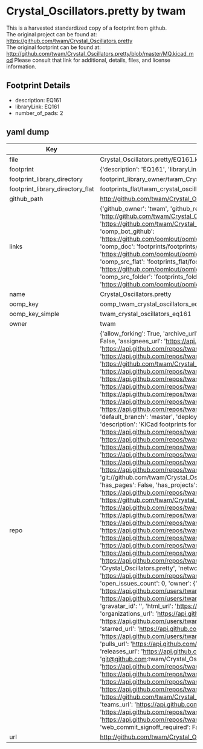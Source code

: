 # Crystal_Oscillators.pretty by twam  
This is a harvested standardized copy of a footprint from github.  
The original project can be found at:  
https://github.com/twam/Crystal_Oscillators.pretty  
The original footprint can be found at:
http://github.com/twam/Crystal_Oscillators.pretty/blob/master/MQ.kicad_mod
Please consult that link for additional, details, files, and license information.  
## Footprint Details
* description: EQ161  
* libraryLink: EQ161  
* number_of_pads: 2  
## yaml dump  
| Key | Value |  
| --- | --- |  
| file | Crystal_Oscillators.pretty/EQ161.kicad_mod |  
| footprint | {'description': 'EQ161', 'libraryLink': 'EQ161', 'number_of_pads': 2} |  
| footprint_library_directory | footprint_library_owner/twam_Crystal_Oscillators.pretty |  
| footprint_library_directory_flat | footprints_flat/twam_crystal_oscillators_eq161/working |  
| github_path | http://github.com/twam/Crystal_Oscillators.pretty/blob/master/EQ161.kicad_mod |  
| links | {'github_owner': 'twam', 'github_repo_name': 'Crystal_Oscillators.pretty', 'github_src': 'http://github.com/twam/Crystal_Oscillators.pretty/blob/master/MQ.kicad_mod', 'github_src_repo': 'https://github.com/twam/Crystal_Oscillators.pretty', 'oomp_bot': 'footprints/twam_crystal_oscillators_eq161/working', 'oomp_bot_github': 'https://github.com/oomlout/oomlout_oomp_footprint_bot/tree/main/footprints/twam_crystal_oscillators_eq161/working', 'oomp_doc': 'footprints/footprints/twam/Crystal_Oscillators/EQ161/working/', 'oomp_doc_github': 'https://github.com/oomlout/oomlout_oomp_footprint_doc/tree/main/footprints/footprints/twam/Crystal_Oscillators/EQ161/working', 'oomp_src_flat': 'footprints_flat/footprints_flat/twam_crystal_oscillators_eq161/working', 'oomp_src_flat_github': 'https://github.com/oomlout/oomlout_oomp_footprint_src/tree/main/footprints_flat/twam_crystal_oscillators_eq161/working', 'oomp_src_folder': 'footprints_folder/footprints_folder/twam/Crystal_Oscillators/EQ161/working', 'oomp_src_folder_github': 'https://github.com/oomlout/oomlout_oomp_footprint_src/tree/main/footprints_folder/twam/Crystal_Oscillators/EQ161/working'} |  
| name | Crystal_Oscillators.pretty |  
| oomp_key | oomp_twam_crystal_oscillators_eq161 |  
| oomp_key_simple | twam_crystal_oscillators_eq161 |  
| owner | twam |  
| repo | {'allow_forking': True, 'archive_url': 'https://api.github.com/repos/twam/Crystal_Oscillators.pretty/{archive_format}{/ref}', 'archived': False, 'assignees_url': 'https://api.github.com/repos/twam/Crystal_Oscillators.pretty/assignees{/user}', 'blobs_url': 'https://api.github.com/repos/twam/Crystal_Oscillators.pretty/git/blobs{/sha}', 'branches_url': 'https://api.github.com/repos/twam/Crystal_Oscillators.pretty/branches{/branch}', 'clone_url': 'https://github.com/twam/Crystal_Oscillators.pretty.git', 'collaborators_url': 'https://api.github.com/repos/twam/Crystal_Oscillators.pretty/collaborators{/collaborator}', 'comments_url': 'https://api.github.com/repos/twam/Crystal_Oscillators.pretty/comments{/number}', 'commits_url': 'https://api.github.com/repos/twam/Crystal_Oscillators.pretty/commits{/sha}', 'compare_url': 'https://api.github.com/repos/twam/Crystal_Oscillators.pretty/compare/{base}...{head}', 'contents_url': 'https://api.github.com/repos/twam/Crystal_Oscillators.pretty/contents/{+path}', 'contributors_url': 'https://api.github.com/repos/twam/Crystal_Oscillators.pretty/contributors', 'created_at': '2016-01-06T17:53:45Z', 'default_branch': 'master', 'deployments_url': 'https://api.github.com/repos/twam/Crystal_Oscillators.pretty/deployments', 'description': 'KiCad footprints for misc. crystals and oscillators', 'disabled': False, 'downloads_url': 'https://api.github.com/repos/twam/Crystal_Oscillators.pretty/downloads', 'events_url': 'https://api.github.com/repos/twam/Crystal_Oscillators.pretty/events', 'fork': False, 'forks': 0, 'forks_count': 0, 'forks_url': 'https://api.github.com/repos/twam/Crystal_Oscillators.pretty/forks', 'full_name': 'twam/Crystal_Oscillators.pretty', 'git_commits_url': 'https://api.github.com/repos/twam/Crystal_Oscillators.pretty/git/commits{/sha}', 'git_refs_url': 'https://api.github.com/repos/twam/Crystal_Oscillators.pretty/git/refs{/sha}', 'git_tags_url': 'https://api.github.com/repos/twam/Crystal_Oscillators.pretty/git/tags{/sha}', 'git_url': 'git://github.com/twam/Crystal_Oscillators.pretty.git', 'has_discussions': False, 'has_downloads': True, 'has_issues': True, 'has_pages': False, 'has_projects': True, 'has_wiki': True, 'homepage': '', 'hooks_url': 'https://api.github.com/repos/twam/Crystal_Oscillators.pretty/hooks', 'html_url': 'https://github.com/twam/Crystal_Oscillators.pretty', 'id': 49151755, 'is_template': False, 'issue_comment_url': 'https://api.github.com/repos/twam/Crystal_Oscillators.pretty/issues/comments{/number}', 'issue_events_url': 'https://api.github.com/repos/twam/Crystal_Oscillators.pretty/issues/events{/number}', 'issues_url': 'https://api.github.com/repos/twam/Crystal_Oscillators.pretty/issues{/number}', 'keys_url': 'https://api.github.com/repos/twam/Crystal_Oscillators.pretty/keys{/key_id}', 'labels_url': 'https://api.github.com/repos/twam/Crystal_Oscillators.pretty/labels{/name}', 'language': None, 'languages_url': 'https://api.github.com/repos/twam/Crystal_Oscillators.pretty/languages', 'license': None, 'merges_url': 'https://api.github.com/repos/twam/Crystal_Oscillators.pretty/merges', 'milestones_url': 'https://api.github.com/repos/twam/Crystal_Oscillators.pretty/milestones{/number}', 'mirror_url': None, 'name': 'Crystal_Oscillators.pretty', 'network_count': 0, 'node_id': 'MDEwOlJlcG9zaXRvcnk0OTE1MTc1NQ==', 'notifications_url': 'https://api.github.com/repos/twam/Crystal_Oscillators.pretty/notifications{?since,all,participating}', 'open_issues': 0, 'open_issues_count': 0, 'owner': {'avatar_url': 'https://avatars.githubusercontent.com/u/112843?v=4', 'events_url': 'https://api.github.com/users/twam/events{/privacy}', 'followers_url': 'https://api.github.com/users/twam/followers', 'following_url': 'https://api.github.com/users/twam/following{/other_user}', 'gists_url': 'https://api.github.com/users/twam/gists{/gist_id}', 'gravatar_id': '', 'html_url': 'https://github.com/twam', 'id': 112843, 'login': 'twam', 'node_id': 'MDQ6VXNlcjExMjg0Mw==', 'organizations_url': 'https://api.github.com/users/twam/orgs', 'received_events_url': 'https://api.github.com/users/twam/received_events', 'repos_url': 'https://api.github.com/users/twam/repos', 'site_admin': False, 'starred_url': 'https://api.github.com/users/twam/starred{/owner}{/repo}', 'subscriptions_url': 'https://api.github.com/users/twam/subscriptions', 'type': 'User', 'url': 'https://api.github.com/users/twam'}, 'private': False, 'pulls_url': 'https://api.github.com/repos/twam/Crystal_Oscillators.pretty/pulls{/number}', 'pushed_at': '2016-01-06T17:54:13Z', 'releases_url': 'https://api.github.com/repos/twam/Crystal_Oscillators.pretty/releases{/id}', 'size': 1, 'ssh_url': 'git@github.com:twam/Crystal_Oscillators.pretty.git', 'stargazers_count': 0, 'stargazers_url': 'https://api.github.com/repos/twam/Crystal_Oscillators.pretty/stargazers', 'statuses_url': 'https://api.github.com/repos/twam/Crystal_Oscillators.pretty/statuses/{sha}', 'subscribers_count': 3, 'subscribers_url': 'https://api.github.com/repos/twam/Crystal_Oscillators.pretty/subscribers', 'subscription_url': 'https://api.github.com/repos/twam/Crystal_Oscillators.pretty/subscription', 'svn_url': 'https://github.com/twam/Crystal_Oscillators.pretty', 'tags_url': 'https://api.github.com/repos/twam/Crystal_Oscillators.pretty/tags', 'teams_url': 'https://api.github.com/repos/twam/Crystal_Oscillators.pretty/teams', 'temp_clone_token': None, 'topics': [], 'trees_url': 'https://api.github.com/repos/twam/Crystal_Oscillators.pretty/git/trees{/sha}', 'updated_at': '2016-01-06T17:54:37Z', 'url': 'https://api.github.com/repos/twam/Crystal_Oscillators.pretty', 'visibility': 'public', 'watchers': 0, 'watchers_count': 0, 'web_commit_signoff_required': False} |  
| url | http://github.com/twam/Crystal_Oscillators.pretty |  

